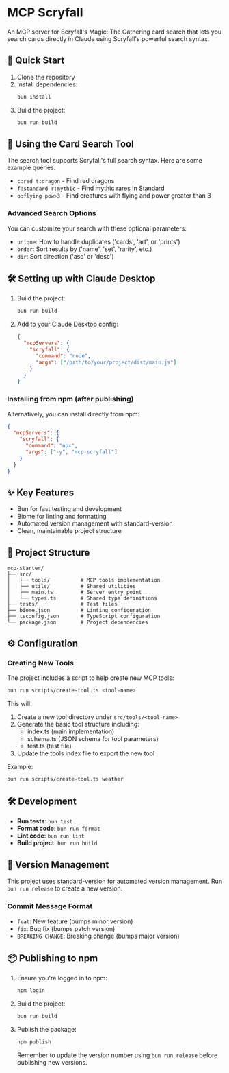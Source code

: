 # MCP Scryfall

An MCP server for Scryfall's Magic: The Gathering card search that lets you search cards directly in Claude using Scryfall's powerful search syntax.

## 🚀 Quick Start

1. Clone the repository
2. Install dependencies:
   ```bash
   bun install
   ```
3. Build the project:
   ```bash
   bun run build
   ```

## 🎴 Using the Card Search Tool

The search tool supports Scryfall's full search syntax. Here are some example queries:

- `c:red t:dragon` - Find red dragons
- `f:standard r:mythic` - Find mythic rares in Standard
- `o:flying pow>3` - Find creatures with flying and power greater than 3

### Advanced Search Options

You can customize your search with these optional parameters:

- `unique`: How to handle duplicates ('cards', 'art', or 'prints')
- `order`: Sort results by ('name', 'set', 'rarity', etc.)
- `dir`: Sort direction ('asc' or 'desc')

## 🛠️ Setting up with Claude Desktop

1. Build the project:

   ```bash
   bun run build
   ```

2. Add to your Claude Desktop config:
   ```json
   {
     "mcpServers": {
       "scryfall": {
         "command": "node",
         "args": ["/path/to/your/project/dist/main.js"]
       }
     }
   }
   ```

### Installing from npm (after publishing)

Alternatively, you can install directly from npm:

```json
{
  "mcpServers": {
    "scryfall": {
      "command": "npx",
      "args": ["-y", "mcp-scryfall"]
    }
  }
}
```

## ✨ Key Features

- Bun for fast testing and development
- Biome for linting and formatting
- Automated version management with standard-version
- Clean, maintainable project structure

## 📂 Project Structure

```
mcp-starter/
├── src/
│   ├── tools/          # MCP tools implementation
│   ├── utils/          # Shared utilities
│   ├── main.ts         # Server entry point
│   └── types.ts        # Shared type definitions
├── tests/              # Test files
├── biome.json          # Linting configuration
├── tsconfig.json       # TypeScript configuration
└── package.json        # Project dependencies
```

## ⚙️ Configuration

### Creating New Tools

The project includes a script to help create new MCP tools:

```bash
bun run scripts/create-tool.ts <tool-name>
```

This will:

1. Create a new tool directory under `src/tools/<tool-name>`
2. Generate the basic tool structure including:
   - index.ts (main implementation)
   - schema.ts (JSON schema for tool parameters)
   - test.ts (test file)
3. Update the tools index file to export the new tool

Example:

```bash
bun run scripts/create-tool.ts weather
```

## 🛠️ Development

- **Run tests**: `bun test`
- **Format code**: `bun run format`
- **Lint code**: `bun run lint`
- **Build project**: `bun run build`

## 📜 Version Management

This project uses [standard-version](https://github.com/conventional-changelog/standard-version) for automated version management. Run `bun run release` to create a new version.

### Commit Message Format

- `feat`: New feature (bumps minor version)
- `fix`: Bug fix (bumps patch version)
- `BREAKING CHANGE`: Breaking change (bumps major version)

## 📦 Publishing to npm

1. Ensure you're logged in to npm:
   ```bash
   npm login
   ```
2. Build the project:
   ```bash
   bun run build
   ```
3. Publish the package:
   ```bash
   npm publish
   ```
   Remember to update the version number using `bun run release` before publishing new versions.
